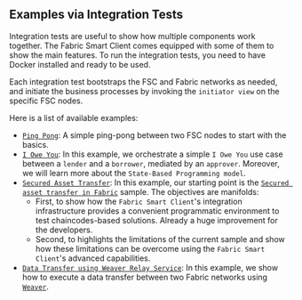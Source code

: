 ## Examples via Integration Tests

Integration tests are useful to show how multiple components work together.
The Fabric Smart Client comes equipped with some of them to show the main features.
To run the integration tests, you need to have Docker installed and ready to be used.

Each integration test bootstraps the FSC and Fabric networks as needed, and initiate the
business processes by invoking the `initiator view` on the specific FSC nodes.

Here is a list of available examples:

- [`Ping Pong`](./fsc/pingpong/README.md): A simple ping-pong between two FSC nodes to start with the basics.
- [`I Owe You`](./fabric/iou/README.md): In this example, we orchestrate a simple
  `I Owe You` use case between a `lender` and a `borrower`, mediated by an `approver`.
  Moreover, we will learn more about the `State-Based Programming model`.
- [`Secured Asset Transfer`](./fabric/atsa/README.md): 
  In this example, our starting point is the [`Secured asset transfer in Fabric`](https://hyperledger-fabric.readthedocs.io/en/release-2.2/secured_asset_transfer/secured_private_asset_transfer_tutorial.html) 
  sample. 
  The objectives are manifolds: 
  - First, to show how the `Fabric Smart Client`'s integration infrastructure provides a convenient programmatic environment to test
     chaincodes-based solutions. Already a huge improvement for the developers.
  - Second, to highlights the limitations of the current sample and show how these limitations can be overcome 
    using the `Fabric Smart Client`'s advanced capabilities.
- [`Data Transfer using Weaver Relay Service`](./fabric/weaver/relay/README.md): In this example, we show how to execute
  a data transfer between two Fabric networks using [`Weaver`](https://labs.hyperledger.org/weaver-dlt-interoperability/).
